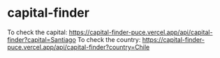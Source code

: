 # capital-finder


To check the capital: https://capital-finder-puce.vercel.app/api/capital-finder?capital=Santiago
To check the country: https://capital-finder-puce.vercel.app/api/capital-finder?country=Chile

